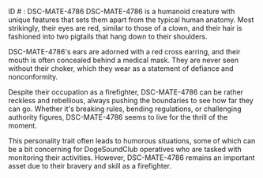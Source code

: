 ID # : DSC-MATE-4786
DSC-MATE-4786 is a humanoid creature with unique features that sets them apart from the typical human anatomy. Most strikingly, their eyes are red, similar to those of a clown, and their hair is fashioned into two pigtails that hang down to their shoulders.

DSC-MATE-4786's ears are adorned with a red cross earring, and their mouth is often concealed behind a medical mask. They are never seen without their choker, which they wear as a statement of defiance and nonconformity.

Despite their occupation as a firefighter, DSC-MATE-4786 can be rather reckless and rebellious, always pushing the boundaries to see how far they can go. Whether it's breaking rules, bending regulations, or challenging authority figures, DSC-MATE-4786 seems to live for the thrill of the moment.

This personality trait often leads to humorous situations, some of which can be a bit concerning for DogeSoundClub operatives who are tasked with monitoring their activities. However, DSC-MATE-4786 remains an important asset due to their bravery and skill as a firefighter.
